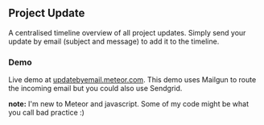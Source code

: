 ## Project Update

A centralised timeline overview of all project updates.
Simply send your update by email (subject and message) to add it to the timeline.

### Demo
Live demo at [updatebyemail.meteor.com](updatebyemail.meteor.com).
This demo uses Mailgun to route the incoming email but you could also use Sendgrid.

__note:__ I'm new to Meteor and javascript. Some of my code might be what you call bad practice :)
